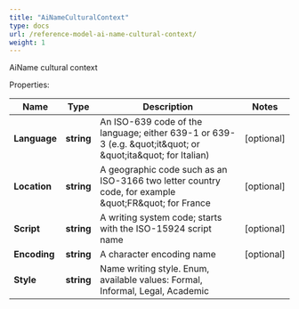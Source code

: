 ```yaml
---
title: "AiNameCulturalContext"
type: docs
url: /reference-model-ai-name-cultural-context/
weight: 1
---
```

AiName cultural context             

Properties:

Name | Type | Description | Notes
---- | ---- | ----------- | -----
**Language** | **string** | An ISO-639 code of the language; either 639-1 or 639-3 (e.g. \&quot;it\&quot; or \&quot;ita\&quot; for Italian)              | [optional] 
**Location** | **string** | A geographic code such as an ISO-3166 two letter country code, for example \&quot;FR\&quot; for France              | [optional] 
**Script** | **string** | A writing system code; starts with the ISO-15924 script name              | [optional] 
**Encoding** | **string** | A character encoding name              | [optional] 
**Style** | **string** | Name writing style. Enum, available values: Formal, Informal, Legal, Academic | 


